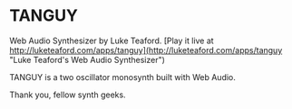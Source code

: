 TANGUY
======

Web Audio Synthesizer by Luke Teaford. [Play it live at http://luketeaford.com/apps/tanguy](http://luketeaford.com/apps/tanguy "Luke Teaford's Web Audio Synthesizer")

TANGUY is a two oscillator monosynth built with Web Audio.

Thank you, fellow synth geeks.
